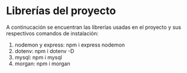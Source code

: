 # Librerías del proyecto

A continucación se encuentran las librerías usadas en el proyecto y sus respectivos comandos de instalación:

1. nodemon y express: npm i express nodemon
2. dotenv: npm i dotenv -D
3. mysql: npm i mysql
4. morgan: npm i morgan